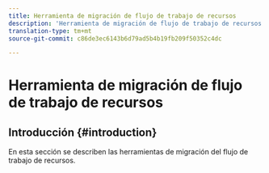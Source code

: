 ```yaml
---
title: Herramienta de migración de flujo de trabajo de recursos
description: 'Herramienta de migración de flujo de trabajo de recursos '
translation-type: tm+mt
source-git-commit: c86de3ec6143b6d79ad5b4b19fb209f50352c4dc

---
```



# Herramienta de migración de flujo de trabajo de recursos

## Introducción {#introduction}

En esta sección se describen las herramientas de migración del flujo de trabajo de recursos.
